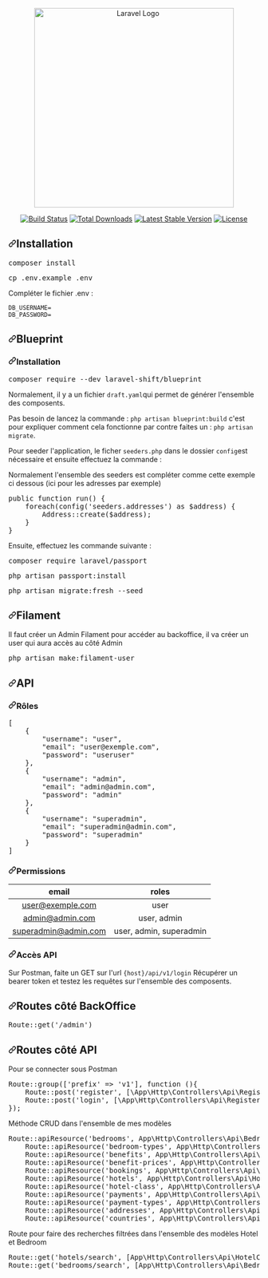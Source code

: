 <p align="center"><a href="https://laravel.com" target="_blank"><img src="https://raw.githubusercontent.com/laravel/art/master/logo-lockup/5%20SVG/2%20CMYK/1%20Full%20Color/laravel-logolockup-cmyk-red.svg" width="400" alt="Laravel Logo"></a></p>

<p align="center">
<a href="https://travis-ci.org/laravel/framework"><img src="https://travis-ci.org/laravel/framework.svg" alt="Build Status"></a>
<a href="https://packagist.org/packages/laravel/framework"><img src="https://img.shields.io/packagist/dt/laravel/framework" alt="Total Downloads"></a>
<a href="https://packagist.org/packages/laravel/framework"><img src="https://img.shields.io/packagist/v/laravel/framework" alt="Latest Stable Version"></a>
<a href="https://packagist.org/packages/laravel/framework"><img src="https://img.shields.io/packagist/l/laravel/framework" alt="License"></a>
</p>

<h2 dir="auto"><a id="user-content-installation" class="anchor" aria-hidden="true" href="#installation"><svg class="octicon octicon-link" viewBox="0 0 16 16" version="1.1" width="16" height="16" aria-hidden="true"><path fill-rule="evenodd" d="M7.775 3.275a.75.75 0 001.06 1.06l1.25-1.25a2 2 0 112.83 2.83l-2.5 2.5a2 2 0 01-2.83 0 .75.75 0 00-1.06 1.06 3.5 3.5 0 004.95 0l2.5-2.5a3.5 3.5 0 00-4.95-4.95l-1.25 1.25zm-4.69 9.64a2 2 0 010-2.83l2.5-2.5a2 2 0 012.83 0 .75.75 0 001.06-1.06 3.5 3.5 0 00-4.95 0l-2.5 2.5a3.5 3.5 0 004.95 4.95l1.25-1.25a.75.75 0 00-1.06-1.06l-1.25 1.25a2 2 0 01-2.83 0z"></path></svg></a>Installation</h2>
<div class="highlight highlight-source-shell notranslate position-relative overflow-auto" dir="auto" data-snippet-clipboard-copy-content="composer install"><pre>composer install</pre></div>
<div class="highlight highlight-source-shell notranslate position-relative overflow-auto" dir="auto" data-snippet-clipboard-copy-content="composer install"><pre>cp .env.example .env</pre></div>


<p dir="auto">Compléter le fichier .env :</p>
<div class="snippet-clipboard-content notranslate position-relative overflow-auto" data-snippet-clipboard-copy-content="DB_USERNAME=
DB_PASSWORD=><pre lang="text" class="notranslate"><code>DB_USERNAME=
DB_PASSWORD=
</code></pre></div>                                                


<h2 dir="auto"><a id="user-content-basic-usage" class="anchor" aria-hidden="true" href="#basic-usage"><svg class="octicon octicon-link" viewBox="0 0 16 16" version="1.1" width="16" height="16" aria-hidden="true"><path fill-rule="evenodd" d="M7.775 3.275a.75.75 0 001.06 1.06l1.25-1.25a2 2 0 112.83 2.83l-2.5 2.5a2 2 0 01-2.83 0 .75.75 0 00-1.06 1.06 3.5 3.5 0 004.95 0l2.5-2.5a3.5 3.5 0 00-4.95-4.95l-1.25 1.25zm-4.69 9.64a2 2 0 010-2.83l2.5-2.5a2 2 0 012.83 0 .75.75 0 001.06-1.06 3.5 3.5 0 00-4.95 0l-2.5 2.5a3.5 3.5 0 004.95 4.95l1.25-1.25a.75.75 0 00-1.06-1.06l-1.25 1.25a2 2 0 01-2.83 0z"></path></svg></a>Blueprint</h2>
<h3 dir="auto"><a id="user-content-autoloading" class="anchor" aria-hidden="true" href="#autoloading"><svg class="octicon octicon-link" viewBox="0 0 16 16" version="1.1" width="16" height="16" aria-hidden="true"><path fill-rule="evenodd" d="M7.775 3.275a.75.75 0 001.06 1.06l1.25-1.25a2 2 0 112.83 2.83l-2.5 2.5a2 2 0 01-2.83 0 .75.75 0 00-1.06 1.06 3.5 3.5 0 004.95 0l2.5-2.5a3.5 3.5 0 00-4.95-4.95l-1.25 1.25zm-4.69 9.64a2 2 0 010-2.83l2.5-2.5a2 2 0 012.83 0 .75.75 0 001.06-1.06 3.5 3.5 0 00-4.95 0l-2.5 2.5a3.5 3.5 0 004.95 4.95l1.25-1.25a.75.75 0 00-1.06-1.06l-1.25 1.25a2 2 0 01-2.83 0z"></path></svg></a>Installation</h3>
<div class="highlight highlight-source-shell notranslate position-relative overflow-auto" dir="auto" data-snippet-clipboard-copy-content="composer install"><pre>composer require --dev laravel-shift/blueprint</pre></div>
<p dir="auto">Normalement, il y a un fichier <code>draft.yaml</code>qui permet de générer l'ensemble des composents.</p>
<p dir="auto">Pas besoin de lancez la commande : <code>php artisan blueprint:build</code> c'est pour expliquer comment cela fonctionne par contre faites un : <code>php artisan migrate</code>.</p>
<p dir="auto">Pour seeder l'application, le ficher <code>seeders.php</code> dans le dossier <code>config</code>est nécessaire et ensuite effectuez la commande :</p>
<p dir="auto">Normalement l'ensemble des seeders est compléter comme cette exemple ci dessous (ici pour les adresses par exemple)</p>
             
 <div class="highlight highlight-text-html-php notranslate position-relative overflow-auto" dir="auto" data-snippet-clipboard-copy-content="public function run() 
{
    foreach(config('seeders.addresses') as $address) {
        Address::create($address);
    }
}"><pre><span class="pl-k">public function run() {
    </span>foreach(config(<span class="pl-s">'seeders.addresses'</span>) as $address) {
        <span class="pl-s1"><span class="pl-c1">Address::create($address);</span>
    }
}</pre></div>            

<p dir="auto">Ensuite, effectuez les commande suivante :</p>
   <div class="highlight highlight-source-shell notranslate position-relative overflow-auto" dir="auto" data-snippet-clipboard-copy-content="composer install"><pre>composer require laravel/passport</pre></div>
    <div class="highlight highlight-source-shell notranslate position-relative overflow-auto" dir="auto" data-snippet-clipboard-copy-content="composer install"><pre>php artisan passport:install</pre></div>
   <div class="highlight highlight-source-shell notranslate position-relative overflow-auto" dir="auto" data-snippet-clipboard-copy-content="composer install"><pre>php artisan migrate:fresh --seed</pre></div>
   
<h2 dir="auto"><a id="user-content-basic-usage" class="anchor" aria-hidden="true" href="#basic-usage"><svg class="octicon octicon-link" viewBox="0 0 16 16" version="1.1" width="16" height="16" aria-hidden="true"><path fill-rule="evenodd" d="M7.775 3.275a.75.75 0 001.06 1.06l1.25-1.25a2 2 0 112.83 2.83l-2.5 2.5a2 2 0 01-2.83 0 .75.75 0 00-1.06 1.06 3.5 3.5 0 004.95 0l2.5-2.5a3.5 3.5 0 00-4.95-4.95l-1.25 1.25zm-4.69 9.64a2 2 0 010-2.83l2.5-2.5a2 2 0 012.83 0 .75.75 0 001.06-1.06 3.5 3.5 0 00-4.95 0l-2.5 2.5a3.5 3.5 0 004.95 4.95l1.25-1.25a.75.75 0 00-1.06-1.06l-1.25 1.25a2 2 0 01-2.83 0z"></path></svg></a>Filament</h2>

<p>Il faut créer un Admin Filament pour accéder au backoffice, il va créer un user qui aura accès au côté Admin</p>
<div class="highlight highlight-source-shell notranslate position-relative overflow-auto" dir="auto" data-snippet-clipboard-copy-content="php artisan make:filament-user"><pre>php artisan make:filament-user</pre></div>
   
   
   <h2 dir="auto"><a id="user-content-basic-usage" class="anchor" aria-hidden="true" href="#basic-usage"><svg class="octicon octicon-link" viewBox="0 0 16 16" version="1.1" width="16" height="16" aria-hidden="true"><path fill-rule="evenodd" d="M7.775 3.275a.75.75 0 001.06 1.06l1.25-1.25a2 2 0 112.83 2.83l-2.5 2.5a2 2 0 01-2.83 0 .75.75 0 00-1.06 1.06 3.5 3.5 0 004.95 0l2.5-2.5a3.5 3.5 0 00-4.95-4.95l-1.25 1.25zm-4.69 9.64a2 2 0 010-2.83l2.5-2.5a2 2 0 012.83 0 .75.75 0 001.06-1.06 3.5 3.5 0 00-4.95 0l-2.5 2.5a3.5 3.5 0 004.95 4.95l1.25-1.25a.75.75 0 00-1.06-1.06l-1.25 1.25a2 2 0 01-2.83 0z"></path></svg></a>API</h2>
   <h3 dir="auto"><a id="user-content-autoloading" class="anchor" aria-hidden="true" href="#autoloading"><svg class="octicon octicon-link" viewBox="0 0 16 16" version="1.1" width="16" height="16" aria-hidden="true"><path fill-rule="evenodd" d="M7.775 3.275a.75.75 0 001.06 1.06l1.25-1.25a2 2 0 112.83 2.83l-2.5 2.5a2 2 0 01-2.83 0 .75.75 0 00-1.06 1.06 3.5 3.5 0 004.95 0l2.5-2.5a3.5 3.5 0 00-4.95-4.95l-1.25 1.25zm-4.69 9.64a2 2 0 010-2.83l2.5-2.5a2 2 0 012.83 0 .75.75 0 001.06-1.06 3.5 3.5 0 00-4.95 0l-2.5 2.5a3.5 3.5 0 004.95 4.95l1.25-1.25a.75.75 0 00-1.06-1.06l-1.25 1.25a2 2 0 01-2.83 0z"></path></svg></a>Rôles</h3>
   
   <div class="highlight highlight-source-json notranslate position-relative overflow-auto" dir="auto" data-snippet-clipboard-copy-content="[
    {
        &quot;username&quot;: &quot;user&quot;,
        &quot;email&quot;: &quot;user@exemple.com&quot;,
        &quot;password&quot;: &quot;useruser&quot;
    },
    {
        &quot;username&quot;: &quot;admin&quot;,
        &quot;email&quot;: &quot;admin@admin.com&quot;,
        &quot;password&quot;: &quot;admin&quot;
    },
    {
        &quot;username&quot;: &quot;superadmin&quot;,
        &quot;email&quot;: &quot;superadmin@admin.com&quot;,
        &quot;password&quot;: &quot;superadmin&quot;
    }
]"><pre>[
    {
        <span class="pl-ent">"username"</span>: <span class="pl-s"><span class="pl-pds">"</span>user<span class="pl-pds">"</span></span>,
        <span class="pl-ent">"email"</span>: <span class="pl-s"><span class="pl-pds">"</span>user@exemple.com<span class="pl-pds">"</span></span>,
        <span class="pl-ent">"password"</span>: <span class="pl-s"><span class="pl-pds">"</span>useruser<span class="pl-pds">"</span></span>
    },
    {
        <span class="pl-ent">"username"</span>: <span class="pl-s"><span class="pl-pds">"</span>admin<span class="pl-pds">"</span></span>,
        <span class="pl-ent">"email"</span>: <span class="pl-s"><span class="pl-pds">"</span>admin@admin.com<span class="pl-pds">"</span></span>,
        <span class="pl-ent">"password"</span>: <span class="pl-s"><span class="pl-pds">"</span>admin<span class="pl-pds">"</span></span>
    },
    {
        <span class="pl-ent">"username"</span>: <span class="pl-s"><span class="pl-pds">"</span>superadmin<span class="pl-pds">"</span></span>,
        <span class="pl-ent">"email"</span>: <span class="pl-s"><span class="pl-pds">"</span>superadmin@admin.com<span class="pl-pds">"</span></span>,
        <span class="pl-ent">"password"</span>: <span class="pl-s"><span class="pl-pds">"</span>superadmin<span class="pl-pds">"</span></span>
    }
]</pre></div>

<h3 dir="auto"><a id="permissions" class="anchor" aria-hidden="true" href="#permissions"><svg class="octicon octicon-link" viewBox="0 0 16 16" version="1.1" width="16" height="16" aria-hidden="true"><path fill-rule="evenodd" d="M7.775 3.275a.75.75 0 001.06 1.06l1.25-1.25a2 2 0 112.83 2.83l-2.5 2.5a2 2 0 01-2.83 0 .75.75 0 00-1.06 1.06 3.5 3.5 0 004.95 0l2.5-2.5a3.5 3.5 0 00-4.95-4.95l-1.25 1.25zm-4.69 9.64a2 2 0 010-2.83l2.5-2.5a2 2 0 012.83 0 .75.75 0 001.06-1.06 3.5 3.5 0 00-4.95 0l-2.5 2.5a3.5 3.5 0 004.95 4.95l1.25-1.25a.75.75 0 00-1.06-1.06l-1.25 1.25a2 2 0 01-2.83 0z"></path></svg></a>Permissions</h3>
<table>
<thead>
<tr>
<th align="center">email</th>
<th align="center">roles</th>
</tr>
</thead>
<tbody>
<tr>
<td align="center"><a href="mailto:user@exemple.com">user@exemple.com</a></td>
<td align="center">user</td>
</tr>
<tr>
<td align="center"><a href="mailto:admin@admin.com">admin@admin.com</a></td>
<td align="center">user, admin</td>
</tr>
<tr>
<td align="center"><a href="mailto:superadmin@admin.com">superadmin@admin.com</a></td>
<td align="center">user, admin, superadmin</td>
</tr>
</tbody>
</table>

<h3 dir="auto"><a id="user-content-autoloading" class="anchor" aria-hidden="true" href="#autoloading"><svg class="octicon octicon-link" viewBox="0 0 16 16" version="1.1" width="16" height="16" aria-hidden="true"><path fill-rule="evenodd" d="M7.775 3.275a.75.75 0 001.06 1.06l1.25-1.25a2 2 0 112.83 2.83l-2.5 2.5a2 2 0 01-2.83 0 .75.75 0 00-1.06 1.06 3.5 3.5 0 004.95 0l2.5-2.5a3.5 3.5 0 00-4.95-4.95l-1.25 1.25zm-4.69 9.64a2 2 0 010-2.83l2.5-2.5a2 2 0 012.83 0 .75.75 0 001.06-1.06 3.5 3.5 0 00-4.95 0l-2.5 2.5a3.5 3.5 0 004.95 4.95l1.25-1.25a.75.75 0 00-1.06-1.06l-1.25 1.25a2 2 0 01-2.83 0z"></path></svg></a>Accès API</h3>

<p dir="auto">Sur Postman, faite un GET sur l'url <code>{host}/api/v1/login</code> Récupérer un bearer token et testez les requêtes sur l'ensemble des composents.</p>


<h2 dir="auto"><a id="user-content-basic-usage" class="anchor" aria-hidden="true" href="#basic-usage"><svg class="octicon octicon-link" viewBox="0 0 16 16" version="1.1" width="16" height="16" aria-hidden="true"><path fill-rule="evenodd" d="M7.775 3.275a.75.75 0 001.06 1.06l1.25-1.25a2 2 0 112.83 2.83l-2.5 2.5a2 2 0 01-2.83 0 .75.75 0 00-1.06 1.06 3.5 3.5 0 004.95 0l2.5-2.5a3.5 3.5 0 00-4.95-4.95l-1.25 1.25zm-4.69 9.64a2 2 0 010-2.83l2.5-2.5a2 2 0 012.83 0 .75.75 0 001.06-1.06 3.5 3.5 0 00-4.95 0l-2.5 2.5a3.5 3.5 0 004.95 4.95l1.25-1.25a.75.75 0 00-1.06-1.06l-1.25 1.25a2 2 0 01-2.83 0z"></path></svg></a>Routes côté BackOffice</h2>

<div class="highlight highlight-source-shell notranslate position-relative overflow-auto" dir="auto" data-snippet-clipboard-copy-content="Route::get('/admin')"><pre>Route::get('/admin')</pre></div>

<h2 dir="auto"><a id="user-content-basic-usage" class="anchor" aria-hidden="true" href="#basic-usage"><svg class="octicon octicon-link" viewBox="0 0 16 16" version="1.1" width="16" height="16" aria-hidden="true"><path fill-rule="evenodd" d="M7.775 3.275a.75.75 0 001.06 1.06l1.25-1.25a2 2 0 112.83 2.83l-2.5 2.5a2 2 0 01-2.83 0 .75.75 0 00-1.06 1.06 3.5 3.5 0 004.95 0l2.5-2.5a3.5 3.5 0 00-4.95-4.95l-1.25 1.25zm-4.69 9.64a2 2 0 010-2.83l2.5-2.5a2 2 0 012.83 0 .75.75 0 001.06-1.06 3.5 3.5 0 00-4.95 0l-2.5 2.5a3.5 3.5 0 004.95 4.95l1.25-1.25a.75.75 0 00-1.06-1.06l-1.25 1.25a2 2 0 01-2.83 0z"></path></svg></a>Routes côté API</h2>

<p>Pour se connecter sous Postman</p>
<div class="highlight highlight-source-shell notranslate position-relative overflow-auto" dir="auto" data-snippet-clipboard-copy-content="Route::group(['prefix' => 'v1'], function (){
    Route::post('register', [\App\Http\Controllers\Api\RegisterController::class, 'register'])->name('register');
    Route::post('login', [\App\Http\Controllers\Api\RegisterController::class, 'login'])->name('login');   
});"><pre>Route::group(['prefix' => 'v1'], function (){
    Route::post('register', [\App\Http\Controllers\Api\RegisterController::class, 'register'])->name('register');
    Route::post('login', [\App\Http\Controllers\Api\RegisterController::class, 'login'])->name('login');   
});</pre></div>

<p>Méthode CRUD dans l'ensemble de mes modèles</p>
<div class="highlight highlight-source-shell notranslate position-relative overflow-auto" dir="auto" data-snippet-clipboard-copy-content="Route::apiResource('bedrooms', App\Http\Controllers\Api\BedroomController::class);
    Route::apiResource('bedroom-types', App\Http\Controllers\Api\BedroomTypeController::class);
    Route::apiResource('benefits', App\Http\Controllers\Api\BenefitController::class);
    Route::apiResource('benefit-prices', App\Http\Controllers\Api\BenefitPriceController::class);
    Route::apiResource('bookings', App\Http\Controllers\Api\BookingController::class);
    Route::apiResource('hotels', App\Http\Controllers\Api\HotelController::class);
    Route::apiResource('hotel-class', App\Http\Controllers\Api\HotelClassController::class);
    Route::apiResource('payments', App\Http\Controllers\Api\PaymentController::class);
    Route::apiResource('payment-types', App\Http\Controllers\Api\PaymentTypeController::class);
    Route::apiResource('addresses', App\Http\Controllers\Api\AddressController::class);
    Route::apiResource('countries', App\Http\Controllers\Api\CountryController::class);"><pre>Route::apiResource('bedrooms', App\Http\Controllers\Api\BedroomController::class);
    Route::apiResource('bedroom-types', App\Http\Controllers\Api\BedroomTypeController::class);
    Route::apiResource('benefits', App\Http\Controllers\Api\BenefitController::class);
    Route::apiResource('benefit-prices', App\Http\Controllers\Api\BenefitPriceController::class);
    Route::apiResource('bookings', App\Http\Controllers\Api\BookingController::class);
    Route::apiResource('hotels', App\Http\Controllers\Api\HotelController::class);
    Route::apiResource('hotel-class', App\Http\Controllers\Api\HotelClassController::class);
    Route::apiResource('payments', App\Http\Controllers\Api\PaymentController::class);
    Route::apiResource('payment-types', App\Http\Controllers\Api\PaymentTypeController::class);
    Route::apiResource('addresses', App\Http\Controllers\Api\AddressController::class);
    Route::apiResource('countries', App\Http\Controllers\Api\CountryController::class);</pre></div>

<p>Route pour faire des recherches filtrées dans l'ensemble des modèles Hotel et Bedroom</p>
<div class="highlight highlight-source-shell notranslate position-relative overflow-auto" dir="auto" data-snippet-clipboard-copy-content="Route::get('hotels/search', [App\Http\Controllers\Api\HotelController::class, 'search']);
Route::get('bedrooms/search', [App\Http\Controllers\Api\BedroomController::class, 'search']);"><pre>
Route::get('hotels/search', [App\Http\Controllers\Api\HotelController::class, 'search']);
Route::get('bedrooms/search', [App\Http\Controllers\Api\BedroomController::class, 'search']);</pre></div>

